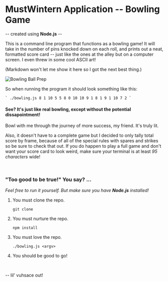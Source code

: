 # MustWintern Application -- Bowling Game

-- created using **Node.js** --

This is a command line program that functions as a bowling game! 
It will take in the number of pins knocked down on each roll, and prints out a 
neat, formatted score card -- just like the ones at the alley but on a computer 
screen. I even threw in some cool ASCII art! 

(Markdown won't let me show it here so I got the next best thing.)

![Bowling Ball Prep](https://media.giphy.com/media/l46CxnIvqj8BiLZLy/giphy.gif)

So when running the program it should look something like this:

	` ./bowling.js 8 1 10 5 5 8 0 10 10 9 1 8 1 9 1 10 7 2 `

#### See? It's just like real bowling, except without the potential dissapointment!
Bowl with me through the journey of more success, my friend. It's truly lit.

Also, it doesn't have to a complete game but I decided to only tally total score by frame,
because of all of the special rules with spares and strikes so be sure to check that 
out. If you do happen to play a full game and don't want your score card to look 
weird, make sure your terminal is at least _95 characters_ wide!

&nbsp;

### "Too good to be true!" You say? ...
_Feel free to run it yourself. But make sure you have **Node.js** installed!_ 

1. You must clone the repo.
    
    ``` git clone ```
2. You must nurture the repo.
    
    ``` npm install ```
3. You must love the repo.

    ``` ./bowling.js <argv> ```
4. You should be good to go!

&nbsp;

-- lil' vuhsace out!